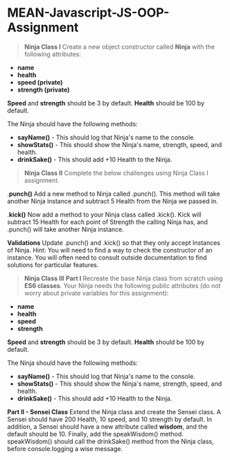 # MEAN-Javascript-JS-OOP-Assignment

> **Ninja Class I**
Create a new object constructor called **Ninja** with the following attributes:
- **name**
- **health**
- **speed (private)**
- **strength (private)**

**Speed** and **strength** should be 3 by default. **Health** should be 100 by default.

The Ninja should have the following methods:
- **sayName()** - This should log that Ninja's name to the console.
- **showStats()** - This should show the Ninja's name, strength, speed, and health.
- **drinkSake()** - This should add +10 Health to the Ninja.

> **Ninja Class II**
Complete the below challenges using Ninja Class I assignment.

.**punch()**
Add a new method to Ninja called .punch(). This method will take another Ninja instance and subtract 5 Health from the Ninja we passed in.

.**kick()**
Now add a method to your Ninja class called .kick(). Kick will subtract 15 Health for each point of Strength the calling Ninja has, and  .punch() will take another Ninja instance.

**Validations**
Update .punch() and .kick() so that they only accept Instances of Ninja. Hint: You will need to find a way to check the constructor of an instance. You will often need to consult outside documentation to find solutions for particular features.

> **Ninja Class III**
**Part I**
Recreate the base Ninja class from scratch using **ES6 classes**. Your Ninja needs the following public attributes (do not worry about private variables for this assignment):
- **name**
- **health**
- **speed**
- **strength**

**Speed** and **strength** should be 3 by default. **Health** should be 100 by default.

The Ninja should have the following methods:
- **sayName()** - This should log that Ninja's name to the console.
- **showStats()** - This should show the Ninja's name, strength, speed, and health.
- **drinkSake()** - This should add +10 Health to the Ninja.

**Part II - Sensei Class**
Extend the Ninja class and create the Sensei class. A Sensei should have 200 Health, 10 speed, and 10 strength by default. In addition, a Sensei should have a new attribute called **wisdom**, and the default should be 10. Finally, add the speakWisdom() method. speakWisdom() should call the drinkSake() method from the Ninja class, before console.logging a wise message.